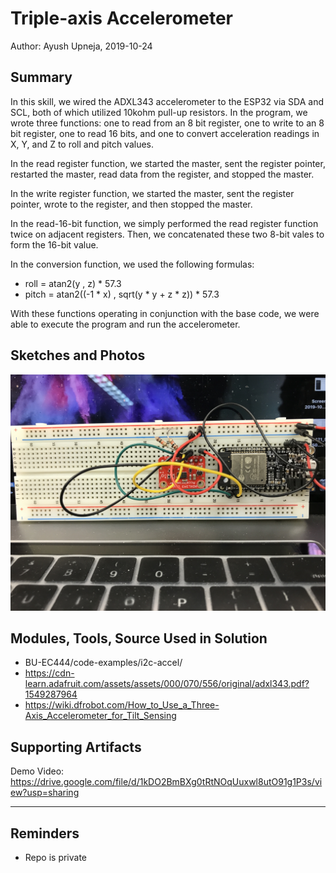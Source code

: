 #  Triple-axis Accelerometer

Author: Ayush Upneja, 2019-10-24

## Summary
In this skill, we wired the ADXL343 accelerometer to the ESP32 via SDA and SCL, both of which utilized 10kohm pull-up resistors.  In the program, we wrote three functions: one to read from an 8 bit register, one to write to an 8 bit register, one to read 16 bits, and one to convert acceleration readings in X, Y, and Z to roll and pitch values.  

In the read register function, we started the master, sent the register pointer, restarted the master, read data from the register, and stopped the master.

In the write register function, we started the master, sent the register pointer, wrote to the register, and then stopped the master.

In the read-16-bit function, we simply performed the read register function twice on adjacent registers.  Then, we concatenated these two 8-bit vales to form the 16-bit value.

In the conversion function, we used the following formulas:
- roll = atan2(y , z) * 57.3
- pitch = atan2((-1 * x) , sqrt(y * y + z * z)) * 57.3

With these functions operating in conjunction with the base code, we were able to execute the program and run the accelerometer.

## Sketches and Photos
![Image](images/board.JPG)

## Modules, Tools, Source Used in Solution
- BU-EC444/code-examples/i2c-accel/
- https://cdn-learn.adafruit.com/assets/assets/000/070/556/original/adxl343.pdf?1549287964
- https://wiki.dfrobot.com/How_to_Use_a_Three-Axis_Accelerometer_for_Tilt_Sensing

## Supporting Artifacts
Demo Video: https://drive.google.com/file/d/1kDO2BmBXg0tRtNOqUuxwl8utO91g1P3s/view?usp=sharing

-----

## Reminders
- Repo is private
